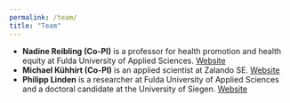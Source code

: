 ```yaml
---
permalink: /team/
title: "Team"
---
```


* **Nadine Reibling (Co-PI)** is a professor for health promotion and health equity at Fulda University of Applied Sciences. [Website](https://www.hs-fulda.de/gesundheitswissenschaften/ueber-uns/professuren/details/person/prof-dr-nadine-reibling-3263/contactBox)
* **Michael Kühhirt (Co-PI)** is an applied scientist at Zalando SE. [Website](https://kuehhirt.github.io)
* **Philipp Linden** is a researcher at Fulda University of Applied Sciences and a doctoral candidate at the University of Siegen. [Website](https://www.hs-fulda.de/gesundheitswissenschaften/ueber-uns/mitarbeitende/details/person/philipp-linden-3299/contactBox)
